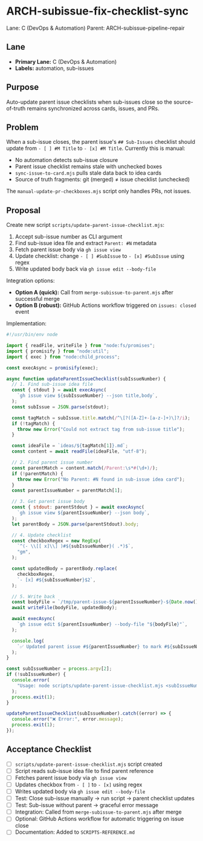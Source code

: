 # ARCH-subissue-fix-checklist-sync

Lane: C (DevOps & Automation)
Parent: ARCH-subissue-pipeline-repair

## Lane

- **Primary Lane:** C (DevOps & Automation)
- **Labels:** automation, sub-issues

## Purpose

Auto-update parent issue checklists when sub-issues close so the source-of-truth remains synchronized across cards, issues, and PRs.

## Problem

When a sub-issue closes, the parent issue's `## Sub-Issues` checklist should update from `- [ ] #M Title` to `- [x] #M Title`. Currently this is manual:

- No automation detects sub-issue closure
- Parent issue checklist remains stale with unchecked boxes
- `sync-issue-to-card.mjs` pulls stale data back to idea cards
- Source of truth fragments: git (merged) ≠ issue checklist (unchecked)

The `manual-update-pr-checkboxes.mjs` script only handles PRs, not issues.

## Proposal

Create new script `scripts/update-parent-issue-checklist.mjs`:

1. Accept sub-issue number as CLI argument
2. Find sub-issue idea file and extract `Parent: #N` metadata
3. Fetch parent issue body via `gh issue view`
4. Update checklist: change `- [ ] #SubIssue` to `- [x] #SubIssue` using regex
5. Write updated body back via `gh issue edit --body-file`

Integration options:

- **Option A (quick):** Call from `merge-subissue-to-parent.mjs` after successful merge
- **Option B (robust):** GitHub Actions workflow triggered on `issues: closed` event

Implementation:

```javascript
#!/usr/bin/env node

import { readFile, writeFile } from "node:fs/promises";
import { promisify } from "node:util";
import { exec } from "node:child_process";

const execAsync = promisify(exec);

async function updateParentIssueChecklist(subIssueNumber) {
  // 1. Find sub-issue idea file
  const { stdout } = await execAsync(
    `gh issue view ${subIssueNumber} --json title,body`,
  );
  const subIssue = JSON.parse(stdout);

  const tagMatch = subIssue.title.match(/^\[?([A-Z]+-[a-z-]+)\]?/i);
  if (!tagMatch) {
    throw new Error("Could not extract tag from sub-issue title");
  }

  const ideaFile = `ideas/${tagMatch[1]}.md`;
  const content = await readFile(ideaFile, "utf-8");

  // 2. Find parent issue number
  const parentMatch = content.match(/Parent:\s*#(\d+)/);
  if (!parentMatch) {
    throw new Error("No Parent: #N found in sub-issue idea card");
  }
  const parentIssueNumber = parentMatch[1];

  // 3. Get parent issue body
  const { stdout: parentStdout } = await execAsync(
    `gh issue view ${parentIssueNumber} --json body`,
  );
  let parentBody = JSON.parse(parentStdout).body;

  // 4. Update checklist
  const checkboxRegex = new RegExp(
    `^(- \\[[ x]\\] )#${subIssueNumber}( .*)$`,
    "gm",
  );

  const updatedBody = parentBody.replace(
    checkboxRegex,
    `- [x] #${subIssueNumber}$2`,
  );

  // 5. Write back
  const bodyFile = `/tmp/parent-issue-${parentIssueNumber}-${Date.now()}.md`;
  await writeFile(bodyFile, updatedBody);

  await execAsync(
    `gh issue edit ${parentIssueNumber} --body-file "${bodyFile}"`,
  );

  console.log(
    `✅ Updated parent issue #${parentIssueNumber} to mark #${subIssueNumber} complete`,
  );
}

const subIssueNumber = process.argv[2];
if (!subIssueNumber) {
  console.error(
    "Usage: node scripts/update-parent-issue-checklist.mjs <subIssueNumber>",
  );
  process.exit(1);
}

updateParentIssueChecklist(subIssueNumber).catch((error) => {
  console.error("❌ Error:", error.message);
  process.exit(1);
});
```

## Acceptance Checklist

- [ ] `scripts/update-parent-issue-checklist.mjs` script created
- [ ] Script reads sub-issue idea file to find parent reference
- [ ] Fetches parent issue body via `gh issue view`
- [ ] Updates checkbox from `- [ ]` to `- [x]` using regex
- [ ] Writes updated body via `gh issue edit --body-file`
- [ ] Test: Close sub-issue manually → run script → parent checklist updates
- [ ] Test: Sub-issue without parent → graceful error message
- [ ] Integration: Called from `merge-subissue-to-parent.mjs` after merge
- [ ] Optional: GitHub Actions workflow for automatic triggering on issue close
- [ ] Documentation: Added to `SCRIPTS-REFERENCE.md`
